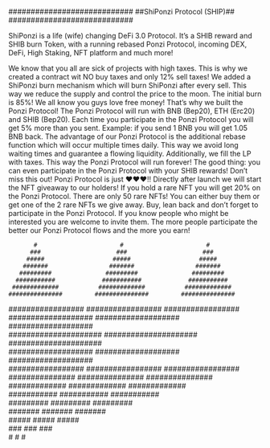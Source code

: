 ############################
##ShiPonzi Protocol (SHIP)##
############################

ShiPonzi is a life (wife) changing DeFi 3.0 Protocol. 
It’s a SHIB reward and SHIB burn Token, with a running rebased Ponzi Protocol, 
incoming DEX, DeFi, High Staking, NFT platform and much more!


We know that you all are sick of projects with high taxes.
This is why we created a contract wit NO buy taxes and only 12% sell taxes!
We  added a ShiPonzi burn mechanism which will burn ShiPonzi after every sell. 
This way we reduce the supply and control the price to the moon. The initial burn is 85%!
We all know you guys love free money! That’s why we built the Ponzi Protocol!
The Ponzi Protocol will run with BNB (Bep20), ETH (Erc20) and SHIB (Bep20). 
Each time you participate in the Ponzi Protocol you will get 5% more than you sent.
Example: if you send 1 BNB you will get 1.05 BNB back.
The advantage of our Ponzi Protocol is the additional rebase function which will occur multiple times daily. 
This way we avoid long waiting times and guarantee a flowing liquidity. Additionally, we fill the LP with taxes. 
This way the Ponzi Protocol will run forever! 
The good thing: you can even participate in the Ponzi Protocol with your SHIB rewards!
Don’t miss this out! 
Ponzi Protocol is just ♥♥♥!!
Directly after launch we will start the NFT giveaway to our holders! 
If you hold a rare NFT you will get 20% on the Ponzi Protocol. 
There are only 50 rare NFTs! 
You can either buy them or get one of the 2 rare NFTs we give away.
Buy, lean back and don’t forget to participate in the Ponzi Protocol. 
If you know people who might be interested you are welcome to invite them. 
The more people participate the better our Ponzi Protocol flows and the more you earn!



           #                       #                       #                      
          ###                     ###                     ###                    
         #####                   #####                   #####                  
        #######                 #######                 #######                
       #########               #########               #########              
      ###########             ###########             ###########            
     #############           #############           #############          
    ###############         ###############         ###############        
   #################       #################       #################      
  ###################     ###################     ###################    
 #####################   #####################   #####################  
  ###################     ###################     ###################    
   #################       #################       #################      
    ###############         ###############         ###############        
     #############           #############           #############          
      ###########             ###########             ###########            
       #########               #########               #########              
        #######                 #######                 #######                
         #####                   #####                   #####                  
          ###                     ###                     ###                    
           #                       #                       #                
